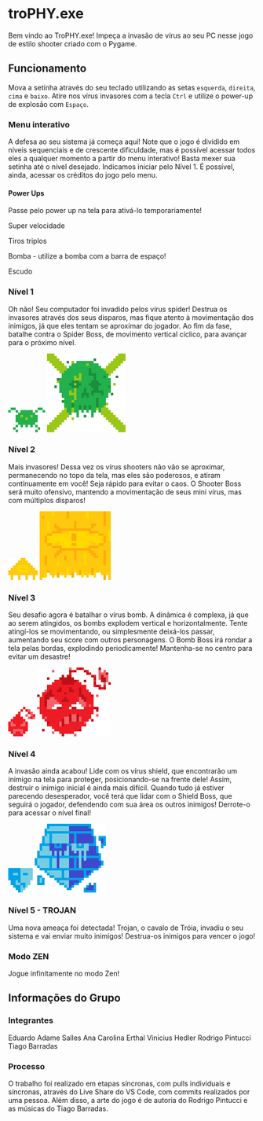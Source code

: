 # troPHY.exe 

Bem vindo ao TroPHY.exe! Impeça a invasão de vírus ao seu PC nesse jogo de estilo shooter criado com o Pygame.

## Funcionamento

Mova a setinha através do seu teclado utilizando as setas `esquerda`, `direita`, `cima` e `baixo`. Atire nos vírus invasores com a tecla `Ctrl` e utilize o power-up de explosão com `Espaço`.

### Menu interativo

A defesa ao seu sistema já começa aqui! Note que o jogo é dividido em níveis sequenciais e de crescente dificuldade, mas é possível acessar todos eles a qualquer momento a partir do menu interativo! Basta mexer sua setinha até o nível desejado.
Indicamos iniciar pelo Nível 1. É possível, ainda, acessar os créditos do jogo pelo menu.

#### Power Ups

Passe pelo power up na tela para ativá-lo temporariamente! 

Super velocidade

Tiros triplos

Bomba - utilize a bomba com a barra de espaço!

Escudo


### Nível 1

Oh não! Seu computador foi invadido pelos vírus spider! Destrua os invasores através dos seus disparos, mas fique atento à movimentação dos inimigos, já que eles tentam se aproximar do jogador.
Ao fim da fase, batalhe contra o Spider Boss, de movimento vertical cíclico, para avançar para o próximo nível.

![1g](https://raw.githubusercontent.com/adamesalles/curso_pygame/game/coronashooter/images/inimigo1G.png)
![boss1g](https://raw.githubusercontent.com/adamesalles/curso_pygame/game/coronashooter/images/boss1G.png)



### Nível 2

Mais invasores! Dessa vez os vírus shooters não vão se aproximar, permanecendo no topo da tela, mas eles são poderosos, e atiram contínuamente em você! Seja rápido para evitar o caos.
O Shooter Boss será muito ofensivo, mantendo a movimentação de seus mini vírus, mas com múltiplos disparos!

![1g](https://raw.githubusercontent.com/adamesalles/curso_pygame/game/coronashooter/images/inimigo2Y.png)
![boss1g](https://raw.githubusercontent.com/adamesalles/curso_pygame/game/coronashooter/images/boss2Y.png)


### Nível 3

Seu desafio agora é batalhar o vírus bomb. A dinâmica é complexa, já que ao serem atingidos, os bombs explodem vertical e horizontalmente. Tente atingí-los se movimentando, ou simplesmente deixá-los passar, aumentando seu score com outros personagens.
O Bomb Boss irá rondar a tela pelas bordas, explodindo periodicamente! Mantenha-se no centro para evitar um desastre!

![1g](https://raw.githubusercontent.com/adamesalles/curso_pygame/game/coronashooter/images/inimigo3R.png)
![boss1g](https://raw.githubusercontent.com/adamesalles/curso_pygame/game/coronashooter/images/boss3R.png)


### Nível 4

A invasão ainda acabou! Lide com os vírus shield, que encontrarão um inimigo na tela para proteger, posicionando-se na frente dele! Assim, destruir o inimigo inicial é ainda mais difícil.
Quando tudo já estiver parecendo desesperador, você terá que lidar com o Shield Boss, que seguirá o jogador, defendendo com sua área os outros inimigos! Derrote-o para acessar o nível final!

![1g](https://raw.githubusercontent.com/adamesalles/curso_pygame/game/coronashooter/images/inimigo4B.png)
![boss1g](https://raw.githubusercontent.com/adamesalles/curso_pygame/game/coronashooter/images/boss4B.png)

### Nível 5 - TROJAN

Uma nova ameaça foi detectada! Trojan, o cavalo de Tróia, invadiu o seu sistema e vai enviar muito inimigos! Destrua-os inimigos para vencer o jogo!


### Modo ZEN

Jogue infinitamente no modo Zen!


## Informações do Grupo

### Integrantes
Eduardo Adame Salles
Ana Carolina Erthal
Vinicius Hedler
Rodrigo Pintucci
Tiago Barradas

### Processo

O trabalho foi realizado em etapas síncronas, com pulls individuais e síncronas, através do Live Share do VS Code, com commits realizados por uma pessoa.
Além disso, a arte do jogo é de autoria do Rodrigo Pintucci e as músicas do Tiago Barradas.

